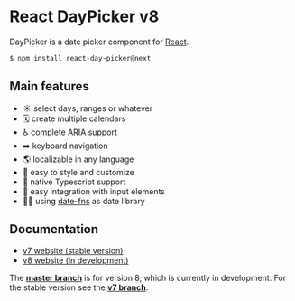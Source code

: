 # React DayPicker v8

DayPicker is a date picker component for [React](https://reactjs.org).

```bash
$ npm install react-day-picker@next
```

## Main features

- ☀️ select days, ranges or whatever
- 🗓 create multiple calendars
- ♿️ complete [ARIA](https://developer.mozilla.org/en-US/docs/Web/Accessibility/ARIA) support
- ➡️ keyboard navigation
- 🌎 localizable in any language
- 🎨 easy to style and customize
- 🤖 native Typescript support
- 📄 easy integration with input elements
- 🧘‍♀️ using [date-fns](http://date-fns.org) as date library

## Documentation

- [v7 website (stable version)](https://react-day-picker-v7.netlify.app)
- [v8 website (in development)](http://react-day-picker.js.org)

The [**master branch**](https://github.com/gpbl/react-day-picker/tree/master) is
for version 8, which is currently in development. For the stable version see the
[**v7 branch**](https://github.com/gpbl/react-day-picker/tree/v7).
